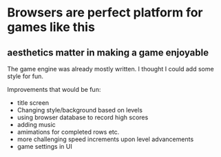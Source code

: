 Browsers are perfect platform for games like this
=================================================

aesthetics matter in making a game enjoyable
--------------------------------------------

The game engine was already mostly written. I thought I could add some style for fun.

Improvements that would be fun:
*  title screen
*  Changing style/background based on levels
*  using browser database to record high scores
*  adding music
*  amimations for completed rows etc.
*  more challenging speed increments upon level advancements
*  game settings in UI

